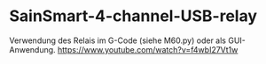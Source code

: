 # SainSmart-4-channel-USB-relay
Verwendung des Relais im G-Code (siehe M60.py) oder als
GUI-Anwendung.
https://www.youtube.com/watch?v=f4wbI27Vt1w